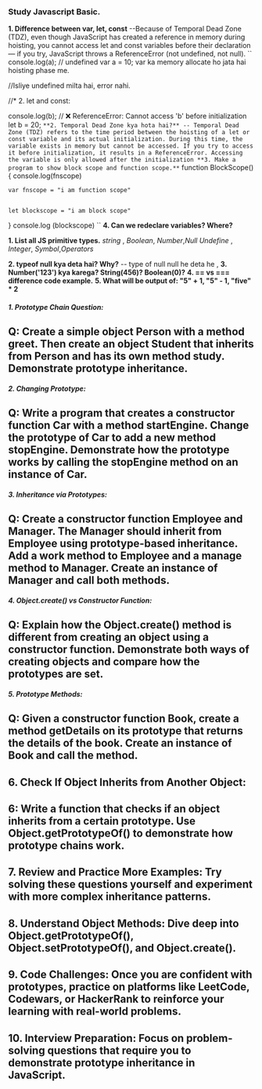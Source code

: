 ### Study Javascript Basic.

**1. Difference between var, let, const**
--Because of Temporal Dead Zone (TDZ), even though JavaScript has created a reference in memory during hoisting, you cannot access let and const variables before their declaration — if you try, JavaScript throws a ReferenceError (not undefined, not null).
``
console.log(a);  // undefined
var a = 10;
var ka memory allocate ho jata hai hoisting phase me.

//Isliye undefined milta hai, error nahi.

//* 2. let and const:

console.log(b); // ❌ ReferenceError: Cannot access 'b' before initialization
let b = 20;
``
**2. Temporal Dead Zone kya hota hai?**
-- Temporal Dead Zone (TDZ) refers to the time period between the hoisting of a let or const variable and its actual initialization. During this time, the variable exists in memory but cannot be accessed. If you try to access it before initialization, it results in a ReferenceError. Accessing the variable is only allowed after the initialization
**3. Make a program to show block scope and function scope.**
``
function BlockScope(){
    console.log(fnscope)

    var fnscope = "i am function scope"


    let blockscope = "i am block scope"
}
    console.log (blockscope)
``
**4. Can we redeclare variables? Where?**

**1. List all JS primitive types.**
*string* , *Boolean*, *Number*,*Null*
*Undefine* , *Integer*, *Symbol*,*Operators*

**2. typeof null kya deta hai? Why?**
-- type of null null he deta he , 
**3. Number('123') kya karega? String(456)? Boolean(0)?**
**4. == vs === difference code example.**
**5. What will be output of: "5" + 1, "5" - 1, "five" * 2**


##### 1. Prototype Chain Question:
## Q: Create a simple object Person with a method greet. Then create an object Student that inherits from Person and has its own method study. Demonstrate prototype inheritance.

##### 2. Changing Prototype:
## Q: Write a program that creates a constructor function Car with a method startEngine. Change the prototype of Car to add a new method stopEngine. Demonstrate how the prototype works by calling the stopEngine method on an instance of Car.

##### 3. Inheritance via Prototypes:
## Q: Create a constructor function Employee and Manager. The Manager should inherit from Employee using prototype-based inheritance. Add a work method to Employee and a manage method to Manager. Create an instance of Manager and call both methods.

##### 4. Object.create() vs Constructor Function:
## Q: Explain how the Object.create() method is different from creating an object using a constructor function. Demonstrate both ways of creating objects and compare how the prototypes are set.

##### 5. Prototype Methods:
## Q: Given a constructor function Book, create a method getDetails on its prototype that returns the details of the book. Create an instance of Book and call the method.

## 6. Check If Object Inherits from Another Object:


## 6: Write a function that checks if an object inherits from a certain prototype. Use Object.getPrototypeOf() to demonstrate how prototype chains work.

## 7. Review and Practice More Examples: Try solving these questions yourself and experiment with more complex inheritance patterns.

## 8. Understand Object Methods: Dive deep into Object.getPrototypeOf(), Object.setPrototypeOf(), and Object.create().

## 9. Code Challenges: Once you are confident with prototypes, practice on platforms like LeetCode, Codewars, or HackerRank to reinforce your learning with real-world problems.

## 10. Interview Preparation: Focus on problem-solving questions that require you to demonstrate prototype inheritance in JavaScript.

